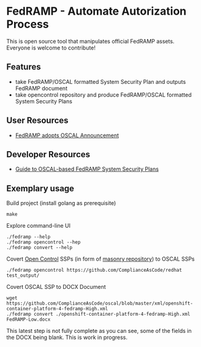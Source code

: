 # FedRAMP - Automate Autorization Process
This is open source tool that manipulates official FedRAMP assets. Everyone is welcome to contribute!

## Features
 - take FedRAMP/OSCAL formatted System Security Plan and outputs FedRAMP document
 - take opencontrol repository and produce FedRAMP/OSCAL formatted System Security Plans

## User Resources
 - [FedRAMP adopts OSCAL Announcement](https://www.fedramp.gov/FedRAMP-moves-to-automate-the-authorization-process/)

## Developer Resources
 - [Guide to OSCAL-based FedRAMP System Security Plans](https://github.com/GSA/fedramp-automation/blob/master/documents/Guide_to_OSCAL-based_FedRAMP_System_Security_Plans.pdf)

## Exemplary usage

Build project (install golang as prerequisite)

```
make
```

Explore command-line UI

```
./fedramp --help
./fedramp opencontrol --hep
./fedramp convert --help
```

Covert [Open Control](https://open-control.org/) SSPs (in form of [masonry repository](https://github.com/opencontrol/compliance-masonry)) to OSCAL SSPs

```
./fedramp opencontrol https://github.com/ComplianceAsCode/redhat test_output/
```

Covert OSCAL SSP to DOCX Document

```
wget https://github.com/ComplianceAsCode/oscal/blob/master/xml/openshift-container-platform-4-fedramp-High.xml
./fedramp convert ./openshift-container-platform-4-fedramp-High.xml FedRAMP-Low.docx
```

This latest step is not fully complete as you can see, some of the fields in the DOCX being blank. This is work in progress.

